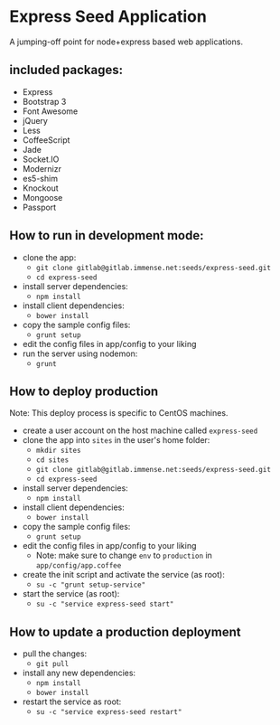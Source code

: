 # Express Seed Application

A jumping-off point for node+express based web applications.

## included packages:

* Express
* Bootstrap 3
* Font Awesome
* jQuery
* Less
* CoffeeScript
* Jade
* Socket.IO
* Modernizr
* es5-shim
* Knockout
* Mongoose
* Passport

## How to run in development mode:

* clone the app:
  * `git clone gitlab@gitlab.immense.net:seeds/express-seed.git`
  * `cd express-seed`
* install server dependencies:
  * `npm install`
* install client dependencies:
  * `bower install`
* copy the sample config files:
  * `grunt setup`
* edit the config files in app/config to your liking
* run the server using nodemon:
  * `grunt`

## How to deploy production

Note: This deploy process is specific to CentOS machines.

* create a user account on the host machine called `express-seed`
* clone the app into `sites` in the user's home folder:
  * `mkdir sites`
  * `cd sites`
  * `git clone gitlab@gitlab.immense.net:seeds/express-seed.git`
  * `cd express-seed`
* install server dependencies:
  * `npm install`
* install client dependencies:
  * `bower install`
* copy the sample config files:
  * `grunt setup`
* edit the config files in app/config to your liking
  * Note: make sure to change `env` to `production` in `app/config/app.coffee`
* create the init script and activate the service (as root):
  * `su -c "grunt setup-service"`
* start the service (as root):
  * `su -c "service express-seed start"`

## How to update a production deployment

* pull the changes:
  * `git pull`
* install any new dependencies:
  * `npm install`
  * `bower install`
* restart the service as root:
  * `su -c "service express-seed restart"`
